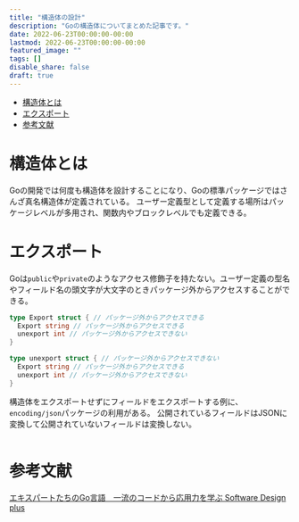 ```yaml
---
title: "構造体の設計"
description: "Goの構造体についてまとめた記事です。"
date: 2022-06-23T00:00:00-00:00
lastmod: 2022-06-23T00:00:00-00:00
featured_image: ""
tags: []
disable_share: false
draft: true
---
```


- [構造体とは](#構造体とは)
- [エクスポート](#エクスポート)
- [参考文献](#参考文献)

# 構造体とは

Goの開発では何度も構造体を設計することになり、Goの標準パッケージではさんざ真名構造体が定義されている。
ユーザー定義型として定義する場所はパッケージレベルが多用され、関数内やブロックレベルでも定義できる。

# エクスポート

Goは`public`や`private`のようなアクセス修飾子を持たない。ユーザー定義の型名やフィールド名の頭文字が大文字のときパッケージ外からアクセスすることができる。

```go
type Export struct { // パッケージ外からアクセスできる
  Export string // パッケージ外からアクセスできる
  unexport int // パッケージ外からアクセスできない
}

type unexport struct { // パッケージ外からアクセスできない
  Export string // パッケージ外からアクセスできる
  unexport int // パッケージ外からアクセスできない
}
```

構造体をエクスポートせずにフィールドをエクスポートする例に、`encoding/json`パッケージの利用がある。
公開されているフィールドはJSONに変換して公開されていないフィールドは変換しない。

```go

```




# 参考文献

[エキスパートたちのGo言語　一流のコードから応用力を学ぶ Software Design plus](https://gihyo.jp/book/2022/978-4-297-12519-6)
